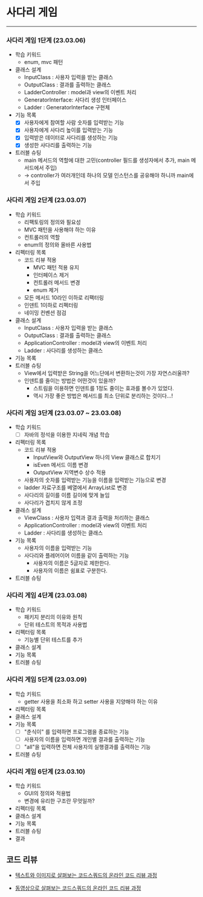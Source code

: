 # 사다리 게임
---------------

### 사다리 게임 1단계 (23.03.06)
* 학습 키워드
  * enum, mvc 패턴
* 클래스 설계
  * InputClass : 사용자 입력을 받는 클래스
  * OutputClass : 결과를 출력하는 클래스
  * LadderController : model과 view의 이벤트 처리
  * GeneratorInterface: 사다리 생성 인터페이스
  * Ladder : GeneratorInterface 구현체
* 기능 목록
  * [x] 사용자에게 참여할 사람 숫자를 입력받는 기능
  * [x] 사용자에게 사다리 높이를 입력받는 기능
  * [x] 입력받은 데이터로 사다리를 생성하는 기능
  * [x] 생성한 사다리를 출력하는 기능
* 트러블 슈팅
  * main 메서드의 역할에 대한 고민(controller 필드를 생성자에서 추가, main 메서드에서 주입)
  * -> controller가 여러개인데 하나의 모델 인스턴스를 공유해야 하니까 main에서 주입
### 사다리 게임 2단계 (23.03.07)
* 학습 키워드
  * 리팩토링의 정의와 필요성
  * MVC 패턴을 사용해야 하는 이유
  * 컨트롤러의 역할
  * enum의 정의와 올바른 사용법
* 리펙터링 목록
  * 코드 리뷰 적용
    * MVC 패턴 적용 유지
    * 인터페이스 제거
    * 컨트롤러 메서드 변경
    * enum 제거
  * 모든 메서드 10라인 이하로 리팩터링
  * 인덴트 1이하로 리펙터링
  * 네이밍 컨벤션 점검
* 클래스 설계
  * InputClass : 사용자 입력을 받는 클래스
  * OutputClass : 결과를 출력하는 클래스
  * ApplicationController : model과 view의 이벤트 처리
  * Ladder : 사다리를 생성하는 클래스
* 기능 목록
* 트러블 슈팅
  * View에서 입력받은 String을 어느단에서 변환하는것이 가장 자연스러울까?
  * 인덴트를 줄이는 방법은 어떤것이 있을까?
    * 스트림을 이용하면 인덴트를 1정도 줄이는 효과를 볼수가 있었다.
    * 역시 가장 좋은 방법은 메서드를 최소 단위로 분리하는 것이다...!

### 사다리 게임 3단계 (23.03.07 ~ 23.03.08)
* 학습 키워드
  * [ ] 자바의 정석을 이용한 지네릭 개념 학습
* 리펙터링 목록
  * 코드 리뷰 적용
    * InputView와 OutputView 하나의 View 클래스로 합치기
    * isEven 메서드 이름 변경
    * OutputView 지역변수 상수 적용
  * 사용자의 숫자를 입력받는 기능을 이름을 입력받는 기능으로 변경
  * ladder 자료구조를 베열에서 ArrayList로 변경
  * 사다리의 길이를 이름 길이에 맞게 늘임
  * 사다리가 겹치지 않게 조정
* 클래스 설계
  * ViewClass : 사용자 입력과 결과 출력을 처리하는 클래스
  * ApplicationController : model과 view의 이벤트 처리
  * Ladder : 사다리를 생성하는 클래스
* 기능 목록
  * 사용자의 이름을 입력받는 기능
  * 사다리와 플레어이어 이름을 같이 출력하는 기능
    * 사용자의 이름은 5글자로 제한한다.
    * 사용자의 이름은 쉼표로 구분한다.
* 트러블 슈팅

### 사다리 게임 4단계 (23.03.08)
* 학습 키워드
  * 패키지 분리의 이유와 원칙
  * 단위 테스트의 목적과 사용법
* 리펙터링 목록
  * 기능별 단위 테스트를 추가
* 클래스 설계
* 기능 목록
* 트러블 슈팅

### 사다리 게임 5단계 (23.03.09)
* 학습 키워드
  * getter 사용을 최소화 하고 setter 사용을 지양해야 하는 이유
* 리펙터링 목록
* 클래스 설계
* 기능 목록
  * [ ] "춘식이" 를 입력하면 프로그램을 종료하는 기능
  * [ ] 사용자의 이름을 입력하면 개인별 결과를 출력하는 기능
  * [ ] "all"을 입력하면 전체 사용자의 실행결과를 출력하는 기능
* 트러블 슈팅

### 사다리 게임 6단계 (23.03.10)
* 학습 키워드
  * GUI의 정의와 적용법
  * 변경에 유리한 구조란 무엇일까?
* 리펙터링 목록
* 클래스 설계
* 기능 목록
* 트러블 슈팅
* 결과

## 코드 리뷰

* [텍스트와 이미지로 살펴보는 코드스쿼드의 온라인 코드 리뷰 과정](https://github.com/code-squad/codesquad-docs/blob/master/codereview/README.md)

* [동영상으로 살펴보는 코드스쿼드의 온라인 코드 리뷰 과정](https://youtube.com/watch?v=lFinZfu3QO0&si=EnSIkaIECMiOmarE)
